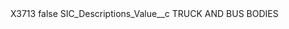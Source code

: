 <?xml version="1.0" encoding="UTF-8"?>
<CustomMetadata xmlns="http://soap.sforce.com/2006/04/metadata" xmlns:xsi="http://www.w3.org/2001/XMLSchema-instance" xmlns:xsd="http://www.w3.org/2001/XMLSchema">
    <label>X3713</label>
    <protected>false</protected>
    <values>
        <field>SIC_Descriptions_Value__c</field>
        <value xsi:type="xsd:string">TRUCK AND BUS BODIES</value>
    </values>
</CustomMetadata>

